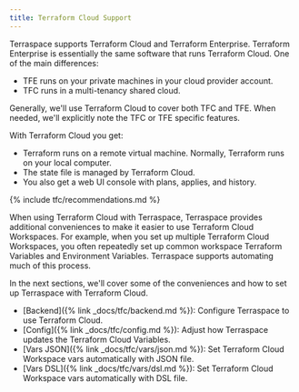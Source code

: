 ```yaml
---
title: Terraform Cloud Support
---
```


Terraspace supports Terraform Cloud and Terraform Enterprise. Terraform Enterprise is essentially the same software that runs Terraform Cloud.  One of the main differences:

* TFE runs on your private machines in your cloud provider account.
* TFC runs in a multi-tenancy shared cloud.

Generally, we'll use Terraform Cloud to cover both TFC and TFE. When needed, we'll explicitly note the TFC or TFE specific features.

With Terraform Cloud you get:

* Terraform runs on a remote virtual machine. Normally, Terraform runs on your local computer.
* The state file is managed by Terraform Cloud.
* You also get a web UI console with plans, applies, and history.

{% include tfc/recommendations.md %}

When using Terraform Cloud with Terraspace, Terraspace provides additional conveniences to make it easier to use Terraform Cloud Workspaces. For example, when you set up multiple Terraform Cloud Workspaces, you often repeatedly set up common workspace Terraform Variables and Environment Variables. Terraspace supports automating much of this process.

In the next sections, we'll cover some of the conveniences and how to set up Terraspace with Terraform Cloud.

* [Backend]({% link _docs/tfc/backend.md %}): Configure Terraspace to use Terraform Cloud.
* [Config]({% link _docs/tfc/config.md %}): Adjust how Terraspace updates the Terraform Cloud Variables.
* [Vars JSON]({% link _docs/tfc/vars/json.md %}): Set Terraform Cloud Workspace vars automatically with JSON file.
* [Vars DSL]({% link _docs/tfc/vars/dsl.md %}): Set Terraform Cloud Workspace vars automatically with DSL file.
